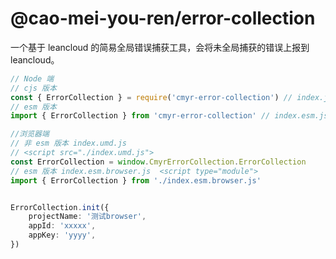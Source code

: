 # @cao-mei-you-ren/error-collection

一个基于 leancloud 的简易全局错误捕获工具，会将未全局捕获的错误上报到 leancloud。



```ts
// Node 端
// cjs 版本
const { ErrorCollection } = require('cmyr-error-collection') // index.js
// esm 版本
import { ErrorCollection } from 'cmyr-error-collection' // index.esm.js

//浏览器端
// 非 esm 版本 index.umd.js 
// <script src="./index.umd.js">
const ErrorCollection = window.CmyrErrorCollection.ErrorCollection
// esm 版本 index.esm.browser.js  <script type="module">
import { ErrorCollection } from './index.esm.browser.js'


ErrorCollection.init({
    projectName: '测试browser',
    appId: 'xxxxx',
    appKey: 'yyyy',
})

```

